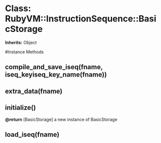 # Class: RubyVM::InstructionSequence::BasicStorage
**Inherits:** Object
    




#Instance Methods
## compile_and_save_iseq(fname, iseq_keyiseq_key_name(fname)) [](#method-i-compile_and_save_iseq)

## extra_data(fname) [](#method-i-extra_data)

## initialize() [](#method-i-initialize)

**@return** [BasicStorage] a new instance of BasicStorage

## load_iseq(fname) [](#method-i-load_iseq)


